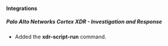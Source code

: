 
#### Integrations
##### Palo Alto Networks Cortex XDR - Investigation and Response
 - Added the **xdr-script-run** command.